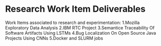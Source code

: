 # Research Work Item Deliverables
Work Items associated to research and experimentation:
1.Mozilla Exploratory Data Analysis 
2.IBM RTC Project
3.Semantice Traceability Of Software Artifacts Using LSTMs
4.Bug Localization On Open Source Java Projects Using CNNs
5.Docker and SLURM jobs



